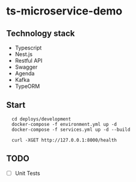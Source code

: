 # ts-microservice-demo

## Technology stack
* Typescript
* Nest.js
* Restful API
* Swagger
* Agenda
* Kafka
* TypeORM

## Start
```
  cd deploys/development
  docker-compose -f environment.yml up -d
  docker-compose -f services.yml up -d --build

  curl -XGET http://127.0.0.1:8000/health
```

## TODO
- [ ] Unit Tests